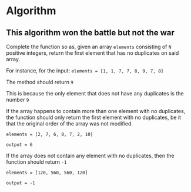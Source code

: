 # Algorithm

## This algorithm won the battle but not the war

Complete the function so as, given an array `elements` consisting of `N` positive integers, return the first element that has no duplicates on said array.

For instance, for the input: `elements = [1, 1, 7, 7, 8, 9, 7, 8]`

The method should return `9`

This is because the only element that does not have any duplicates is the number `9`

If the array happens to contain more than one element with no duplicates, the function should only return the first element with no duplicates, be it that the original order of the array was not modified.

`elements = [2, 7, 6, 8, 7, 2, 10]`

`output = 6`

If the array does not contain any element with no duplicates, then the function should return `-1`

`elements = [120, 560, 560, 120]`

`output = -1`